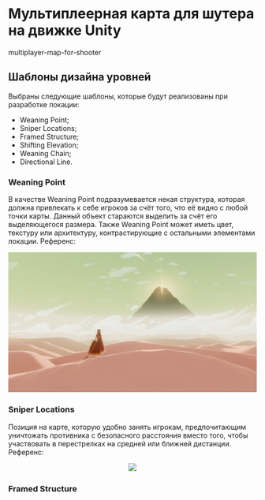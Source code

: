 # Мультиплеерная карта для шутера на движке Unity
multiplayer-map-for-shooter

## Шаблоны дизайна уровней
Выбраны следующие шаблоны, которые будут реализованы при разработке локации: 
- Weaning Point;
- Sniper Locations;
- Framed Structure;
- Shifting Elevation;
- Weaning Chain;
- Directional Line.

### Weaning Point
В качестве Weaning Point подразумевается некая структура, которая должна привлекать к себе игроков за счёт того, что её видно с любой точки карты. Данный объект стараются выделить за счёт его выделяющегося размера. Также Weaning Point может иметь цвет, текстуру или архитектуру, контрастирующие с остальными элементами локации. Референс:
<p align="center">
  <img src="https://github.com/Den1sovDm1triy/multiplayer-map-for-shooter/raw/main/PicturesForReadme/Exmpl_1.png"/>
</p>

### Sniper Locations
Позиция на карте, которую удобно занять игрокам, предпочитающим уничтожать противника с безопасного расстояния вместо того, чтобы участвовать в перестрелках на средней или ближней дистанции. Референс:
<p align="center">
  <img src="https://github.com/Den1sovDm1triy/multiplayer-map-for-shooter/raw/main/PicturesForReadme/Exmpl_2.png"/>
</p>

### Framed Structure
